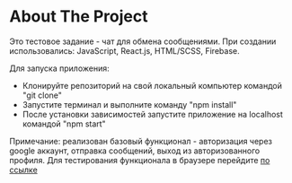
<h1>About The Project</h1>

Это тестовое задание - чат для обмена сообщениями.
При создании использовались: JavaScript, React.js, HTML/SCSS, Firebase.

Для запуска приложения:
* Клонируйте репозиторий на свой локальный компьютер командой "git clone"
* Запустите терминал и выполните команду "npm install"
* После установки зависимостей запустите приложение на localhost командой "npm start"

Примечание: реализован базовый функционал - авторизация через google аккаунт, отправка сообщений, выход из авторизованного профиля.
Для тестирования функционала в браузере перейдите <a href='https://react-chat.webtm.ru'>по ссылке</a>
